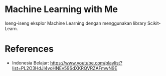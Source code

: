 # Machine Learning with Me

Iseng-iseng eksplor Machine Learning dengan menggunakan library Scikit-Learn.

# References

- Indonesia Belajar: https://www.youtube.com/playlist?list=PL2O3HdJI4voHNEv59SdXKRQVRZAFmwN9E
